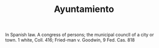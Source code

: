 ---
title: Ayuntamiento
letter: A
permalink: "/definitions/ayuntamiento.html"
body: In Spanish law. A congress of persons; the municipal councll of a city or town.
  1 white, Coll. 416; Fried-man v. Goodwin, 9 Fed. Cas. 818
published_at: '2018-07-07'
layout: post
---
